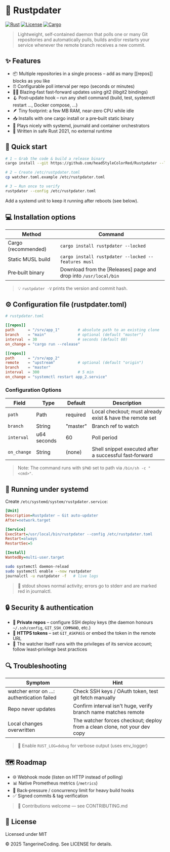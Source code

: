 # 🚀 Rustpdater

[![Rust](https://img.shields.io/badge/rust-2021-orange.svg)](https://www.rust-lang.org)
[![License](https://img.shields.io/badge/license-MIT%2FApache--2.0-blue.svg)](LICENSE)
[![Cargo](https://img.shields.io/badge/cargo-install-blue)](https://crates.io)

> Lightweight, self‑contained daemon that polls one or many Git repositories and automatically pulls, builds and/or restarts your service whenever the remote branch receives a new commit.

## ✨ Features

- 📦 Multiple repositories in a single process – add as many [[repos]] blocks as you like
- ⏰ Configurable poll interval per repo (seconds or minutes)
- 🏃‍♂️ Blazing‑fast fast‑forward updates using git2 (libgit2 bindings)
- 🪝 Post‑update hook – run any shell command (build, test, systemctl restart …, Docker compose, …)
- 🪶 Tiny footprint: a few MB RAM, near‑zero CPU while idle
- 📥 Installs with one cargo install or a pre‑built static binary
- 🔧 Plays nicely with systemd, journald and container orchestrators
- 🦀 Written in safe Rust 2021, no external runtime

## 🚀 Quick start

```bash
# 1 – Grab the code & build a release binary
cargo install --git https://github.com/headStyleColorRed/Rustpdater --locked

# 2 – Create /etc/rustpdater.toml
cp watcher.toml.example /etc/rustpdater.toml

# 3 – Run once to verify
rustpdater --config /etc/rustpdater.toml
```

Add a systemd unit to keep it running after reboots (see below).

## 💻 Installation options

| Method | Command |
|--------|---------|
| Cargo (recommended) | `cargo install rustpdater --locked` |
| Static MUSL build | `cargo install rustpdater --locked --features musl` |
| Pre‑built binary | Download from the [Releases] page and drop into `/usr/local/bin` |

> 💡 `rustpdater -V` prints the version and commit hash.

## ⚙️ Configuration file (rustpdater.toml)

```toml
# rustpdater.toml

[[repos]]
path      = "/srv/app_1"        # absolute path to an existing clone
branch    = "main"              # optional (default "master")
interval  = 30                  # seconds (default 60)
on_change = "cargo run --release"

[[repos]]
path      = "/srv/app_2"
remote    = "upstream"          # optional (default "origin")
branch    = "master"
interval  = 300                 # 5 min
on_change = "systemctl restart app_2.service"
```

### Configuration Options

| Field | Type | Default | Description |
|-------|------|---------|-------------|
| `path` | Path | required | Local checkout; must already exist & have the remote set |
| `branch` | String | "master" | Branch ref to watch |
| `interval` | u64 seconds | 60 | Poll period |
| `on_change` | String | (none) | Shell snippet executed after a successful fast‑forward |

> Note: The command runs with `$PWD` set to path via `/bin/sh -c "<cmd>"`.

## 🔧 Running under systemd

Create `/etc/systemd/system/rustpdater.service`:

```ini
[Unit]
Description=Rustpdater – Git auto‑updater
After=network.target

[Service]
ExecStart=/usr/local/bin/rustpdater --config /etc/rustpdater.toml
Restart=always
RestartSec=5

[Install]
WantedBy=multi-user.target
```

```bash
sudo systemctl daemon-reload
sudo systemctl enable --now rustpdater
journalctl -u rustpdater -f   # live logs
```

> 📝 stdout shows normal activity; errors go to stderr and are marked red in journalctl.

## 🔒 Security & authentication

- 🔑 **Private repos** – configure SSH deploy keys (the daemon honours `~/.ssh/config`, `GIT_SSH_COMMAND`, etc.)
- 🔐 **HTTPS tokens** – set `GIT_ASKPASS` or embed the token in the remote URL
- 👮 The watcher itself runs with the privileges of its service account; follow least‑privilege best practices

## 🔍 Troubleshooting

| Symptom | Hint |
|---------|------|
| watcher error on …: authentication failed | Check SSH keys / OAuth token, test git fetch manually |
| Repo never updates | Confirm interval isn't huge, verify branch name matches remote |
| Local changes overwritten | The watcher forces checkout; deploy from a clean clone, not your dev copy |

> 🐛 Enable `RUST_LOG=debug` for verbose output (uses env_logger)

## 🗺️ Roadmap

- 🌐 Webhook mode (listen on HTTP instead of polling)
- 📊 Native Prometheus metrics (`/metrics`)
- 🔄 Back‑pressure / concurrency limit for heavy build hooks
- ✅ Signed commits & tag verification

> 👥 Contributions welcome — see CONTRIBUTING.md

## 📄 License

Licensed under MIT

© 2025 TangerineCoding. See LICENSE for details.
